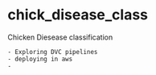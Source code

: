 # chick_disease_class
Chicken Diesease classification

    - Exploring DVC pipelines
    - deploying in aws
    - 
